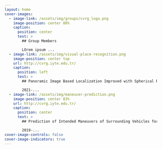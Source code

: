 ```yaml
---
layout: home
cover-images:
  - image-link: /assets/img/groups/cvrg_logo.png
    image-position: center 80%
    caption:
      position: center
      text: >
        ## Group Members

        LOrem ipsum ...
  - image-link: /assets/img/visual-place-recognition.png
    image-position: center top
    url: http://cvrg.iyte.edu.tr/
    caption:
      position: left
      text: >
        ## Panoramic Image Based Localization Improved with Spherical Representations and Semantic Descriptors

        2021-...
  - image-link: /assets/img/maneuver-prediction.png
    image-position: center 83%
    url: http://cvrg.iyte.edu.tr/
    caption:
      position: center
      text: >
        ## Prediction of Intended Maneuvers of Surrounding Vehicles for Driver Assistance Systems

        2019-...
cover-image-controls: false
cover-image-indicators: true
---
```

